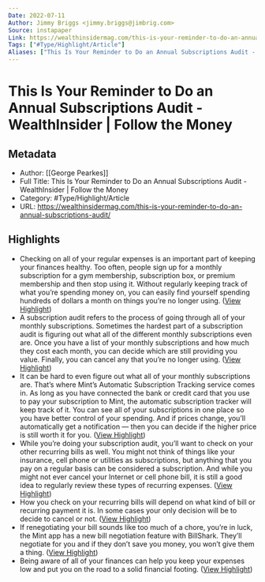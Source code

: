 ```yaml
---
Date: 2022-07-11
Author: Jimmy Briggs <jimmy.briggs@jimbrig.com>
Source: instapaper
Link: https://wealthinsidermag.com/this-is-your-reminder-to-do-an-annual-subscriptions-audit/
Tags: ["#Type/Highlight/Article"]
Aliases: ["This Is Your Reminder to Do an Annual Subscriptions Audit - WealthInsider | Follow the Money", "This Is Your Reminder to Do an Annual Subscriptions Audit - WealthInsider | Follow the Money"]
---
```

# This Is Your Reminder to Do an Annual Subscriptions Audit - WealthInsider | Follow the Money

## Metadata
- Author: [[George Pearkes]]
- Full Title: This Is Your Reminder to Do an Annual Subscriptions Audit - WealthInsider | Follow the Money
- Category: #Type/Highlight/Article
- URL: https://wealthinsidermag.com/this-is-your-reminder-to-do-an-annual-subscriptions-audit/

## Highlights
- Checking on all of your regular expenses is an important part of keeping your finances healthy. Too often, people sign up for a monthly subscription for a gym membership, subscription box, or premium membership and then stop using it. Without regularly keeping track of what you’re spending money on, you can easily find yourself spending hundreds of dollars a month on things you’re no longer using. ([View Highlight](https://instapaper.com/read/1481383883/18721560))
- A subscription audit refers to the process of going through all of your monthly subscriptions. Sometimes the hardest part of a subscription audit is figuring out what all of the different monthly subscriptions even are. Once you have a list of your monthly subscriptions and how much they cost each month, you can decide which are still providing you value. Finally, you can cancel any that you’re no longer using. ([View Highlight](https://instapaper.com/read/1481383883/18721563))
- It can be hard to even figure out what all of your monthly subscriptions are. That’s where Mint’s Automatic Subscription Tracking service comes in. As long as you have connected the bank or credit card that you use to pay your subscription to Mint, the automatic subscription tracker will keep track of it. You can see all of your subscriptions in one place so you have better control of your spending. And if prices change, you’ll automatically get a notification — then you can decide if the higher price is still worth it for you. ([View Highlight](https://instapaper.com/read/1481383883/18721564))
- While you’re doing your subscription audit, you’ll want to check on your other recurring bills as well. You might not think of things like your insurance, cell phone or utilities as subscriptions, but anything that you pay on a regular basis can be considered a subscription. And while you might not ever cancel your Internet or cell phone bill, it is still a good idea to regularly review these types of recurring expenses. ([View Highlight](https://instapaper.com/read/1481383883/18721566))
- How you check on your recurring bills will depend on what kind of bill or recurring payment it is. In some cases your only decision will be to decide to cancel or not. ([View Highlight](https://instapaper.com/read/1481383883/18721567))
- If renegotiating your bill sounds like too much of a chore, you’re in luck, the Mint app has a new bill negotiation feature with BillShark. They’ll negotiate for you and if they don’t save you money, you won’t give them a thing. ([View Highlight](https://instapaper.com/read/1481383883/18721569))
- Being aware of all of your finances can help you keep your expenses low and put you on the road to a solid financial footing. ([View Highlight](https://instapaper.com/read/1481383883/18721570))
